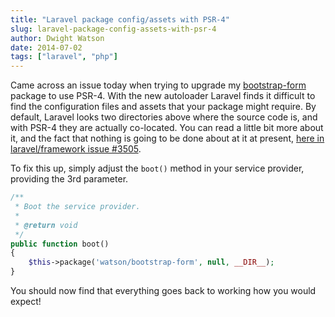 ```yaml
---
title: "Laravel package config/assets with PSR-4"
slug: laravel-package-config-assets-with-psr-4
author: Dwight Watson
date: 2014-07-02
tags: ["laravel", "php"]
---
```


Came across an issue today when trying to upgrade my [bootstrap-form](https://github.com/dwightwatson/bootstrap-form) package to use PSR-4. With the new autoloader Laravel finds it difficult to find the configuration files and assets that your package might require. By default, Laravel looks two directories above where the source code is, and with PSR-4 they are actually co-located. You can read a little bit more about it, and the fact that nothing is going to be done about at it at present, [here in laravel/framework issue #3505](https://github.com/laravel/framework/issues/3505).

To fix this up, simply adjust the `boot()` method in your service provider, providing the 3rd parameter.

```php
/**
 * Boot the service provider.
 *
 * @return void
 */
public function boot()
{
	$this->package('watson/bootstrap-form', null, __DIR__);
}
```

You should now find that everything goes back to working how you would expect!
